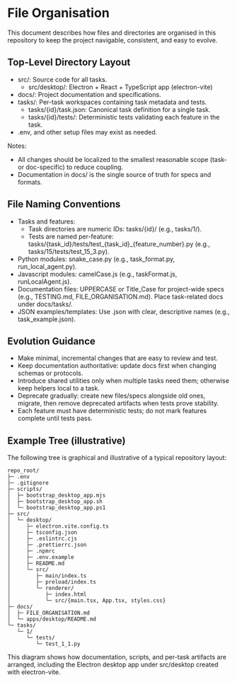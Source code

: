 # File Organisation

This document describes how files and directories are organised in this repository to keep the project navigable, consistent, and easy to evolve.

## Top-Level Directory Layout
- src/: Source code for all tasks.
  - src/desktop/: Electron + React + TypeScript app (electron-vite)
- docs/: Project documentation and specifications.
- tasks/: Per-task workspaces containing task metadata and tests.
  - tasks/{id}/task.json: Canonical task definition for a single task.
  - tasks/{id}/tests/: Deterministic tests validating each feature in the task.
- .env, and other setup files may exist as needed.

Notes:
- All changes should be localized to the smallest reasonable scope (task- or doc-specific) to reduce coupling.
- Documentation in docs/ is the single source of truth for specs and formats.

## File Naming Conventions
- Tasks and features:
  - Task directories are numeric IDs: tasks/{id}/ (e.g., tasks/1/).
  - Tests are named per-feature: tasks/{task_id}/tests/test_{task_id}_{feature_number}.py (e.g., tasks/15/tests/test_15_3.py).
- Python modules: snake_case.py (e.g., task_format.py, run_local_agent.py).
- Javascript modules: camelCase.js (e.g., taskFormat.js, runLocalAgent.js).
- Documentation files: UPPERCASE or Title_Case for project-wide specs (e.g., TESTING.md, FILE_ORGANISATION.md). Place task-related docs under docs/tasks/.
- JSON examples/templates: Use .json with clear, descriptive names (e.g., task_example.json).

## Evolution Guidance
- Make minimal, incremental changes that are easy to review and test.
- Keep documentation authoritative: update docs first when changing schemas or protocols.
- Introduce shared utilities only when multiple tasks need them; otherwise keep helpers local to a task.
- Deprecate gradually: create new files/specs alongside old ones, migrate, then remove deprecated artifacts when tests prove stability.
- Each feature must have deterministic tests; do not mark features complete until tests pass.

## Example Tree (illustrative)
The following tree is graphical and illustrative of a typical repository layout:

```
repo_root/
├─ .env
├─ .gitignore
├─ scripts/
│  ├─ bootstrap_desktop_app.mjs
│  ├─ bootstrap_desktop_app.sh
│  └─ bootstrap_desktop_app.ps1
├─ src/
│  └─ desktop/
│     ├─ electron.vite.config.ts
│     ├─ tsconfig.json
│     ├─ .eslintrc.cjs
│     ├─ .prettierrc.json
│     ├─ .npmrc
│     ├─ .env.example
│     ├─ README.md
│     └─ src/
│        ├─ main/index.ts
│        ├─ preload/index.ts
│        └─ renderer/
│           ├─ index.html
│           └─ src/{main.tsx, App.tsx, styles.css}
├─ docs/
│  ├─ FILE_ORGANISATION.md
│  └─ apps/desktop/README.md
└─ tasks/
   └─ 1/
      └─ tests/
         └─ test_1_1.py
```

This diagram shows how documentation, scripts, and per-task artifacts are arranged, including the Electron desktop app under src/desktop created with electron-vite.
